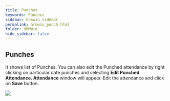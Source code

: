 ```yaml
---
title: Punches
keywords: Punches
sidebar: hrmwin_sidebar
permalink: hrmwin_punch.html
folder: HRMWin   
hide_sidebar: false
---
```


## Punches

It shows list of Punches. You can also edit the Punched attendance by right clicking on particular date punches and selecting **Edit Punched Attendance. Attendance** window will appear. Edit the attendance and click on **Save** button.

![](http://docs.risersoft.com/hrmnirvana/ImagesExt/image8_173.jpg)
